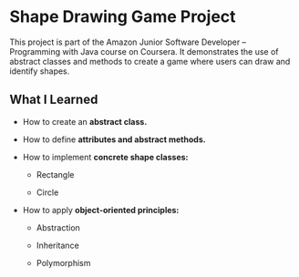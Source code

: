 # Shape Drawing Game Project

This project is part of the Amazon Junior Software Developer – Programming with Java course on Coursera.
It demonstrates the use of abstract classes and methods to create a game where users can draw and identify shapes.

## What I Learned

- How to create an **abstract class.**

- How to define **attributes and abstract methods.**

- How to implement **concrete shape classes:**

    - Rectangle

    - Circle

- How to apply **object-oriented principles:**

    - Abstraction

    - Inheritance

    - Polymorphism